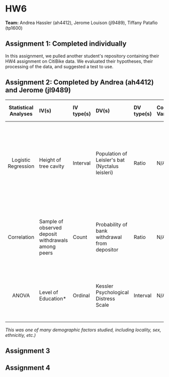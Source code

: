 # HW6

**Team:** Andrea Hassler (ah4412), Jerome Louison (jl9489), Tiffany Patafio (tp1600)

## Assignment 1: Completed individually
In this assignment, we pulled another student's repository containing their HW4 assignment on CitiBike data. We evaluated their hypotheses, their processing of the data, and suggested a test to use.

## Assignment 2: Completed by Andrea (ah4412) and Jerome (jl9489)




| **Statistical Analyses**	|  **IV(s)**  |  **IV type(s)** |  **DV(s)**  |  **DV type(s)**  |  **Control Var** | **Control Var type**  | **Question to be answered** | **_H0_** | **alpha** | **link to paper**| 
|:----------:|:----------|:------------|:-------------|:-------------|:------------|:------------- |:------------------|:----:|:-------:|:-------|
| Logistic Regression	| Height of tree cavity	| Interval |	Population of Leisler's bat (Nyctalus leisleri) |	Ratio |	N/A |	N/A	| Does the probability of Leisler's bat presence increase with an increase in tree cavity entrance height? |	The ratio of occupied to non-occupied cavities is the same or decreases with a decrease in cavity height |	0.05	| https://journals.plos.org/plosone/article/file?id=10.1371/journal.pone.0200742&type=printable
Correlation	| Sample of observed deposit withdrawals among peers	| Count	| Probability of bank withdrawal from depositor	| Ratio	| N/A |	N/A	| Does a decrease in the correlation between sample of withdrawals decrease the probability of a bank run? |	N/A |	N/A	| https://journals.plos.org/plosone/article/file?id=10.1371/journal.pone.0147268&type=printable
ANOVA	| Level of Education*	| Ordinal	| Kessler Psychological Distress Scale	| Interval	| N/A	| N/A	| Bivariate relationship between demographic factors and feeling of psychological distress	| N/A	| N/A	| https://journals.plos.org/plosone/article/file?id=10.1371/journal.pone.0202818&type=printable

*This was one of many demographic factors studied, including locality, sex, ethnicitiy, etc.)*


## Assignment 3
## Assignment 4


